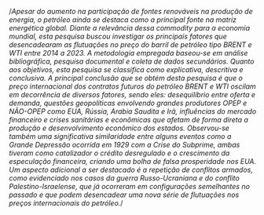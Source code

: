 /*Apesar do aumento na participação de fontes renováveis na produção de energia, o 
petróleo ainda se destaca como a principal fonte na matriz energética global. Diante a 
relevância dessa commodity para a economia mundial, esta pesquisa buscou 
investigar os principais fatores que desencadearam as flutuações no preço do barril 
de petróleo tipo BRENT e WTI entre 2014 a 2023. A metodologia empregada baseou-se 
em análise bibliográfica, pesquisa documental e coleta de dados secundários.
Quanto aos objetivos, esta pesquisa se classifica como explicativa, descritiva e 
conclusiva. A principal conclusão que se obtém desta pesquisa é que o preço 
internacional dos contratos futuros do petróleo BRENT e WTI oscilam em decorrência 
de diversos fatores, sendo eles: desequilíbrio entre oferta e demanda, questões 
geopolíticas envolvendo grandes produtores OPEP e NÃO-OPEP como EUA, Rússia, 
Arabia Saudita e Irã, influências do mercado financeiro e crises sanitárias e 
econômicas que afetam de forma direta a produção e desenvolvimento econômico 
dos estados. Observou-se também uma significativa similaridade entre alguns eventos 
como a Grande Depressão ocorrida em 1929 com a Crise do Subprime, ambas 
tiveram como catalizador o crédito desregulado e o crescimento da especulação 
financeira, criando uma bolha de falsa prosperidade nos EUA. Um aspecto adicional 
a ser destacado é a repetição de conflitos armados, como evidenciado nos casos da 
guerra Russo-Ucraniana e do conflito Palestino-Israelense, que já ocorreram em 
configurações semelhantes no passado e que podem desencadear uma nova série 
de flutuações nos preços internacionais do petróleo.*/

